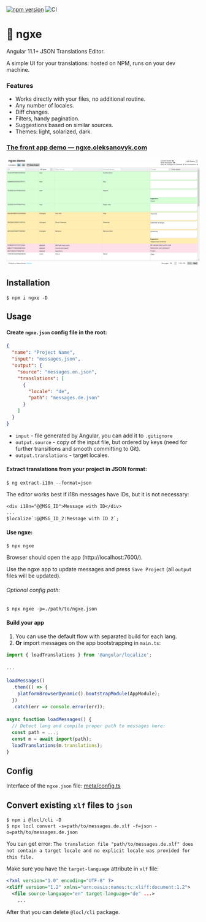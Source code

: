 [![npm version](https://badge.fury.io/js/%40novyk%2Fngxe.svg)](https://www.npmjs.com/@novyk/ngxe)
![CI](https://github.com/navix/ngxe/actions/workflows/ci.yml/badge.svg)

# 📜 ngxe

Angular 11.1+ JSON Translations Editor.

A simple UI for your translations: hosted on NPM, runs on your dev machine.

### Features

* Works directly with your files, no additional routine.
* Any number of locales.
* Diff changes.
* Filters, handy pagination.
* Suggestions based on similar sources.
* Themes: light, solarized, dark.

### [The front app demo — ngxe.oleksanovyk.com](https://ngxe.oleksanovyk.com/)

![ngxe screenshop](./screenshot.png)


## Installation

```shell
$ npm i ngxe -D
```


## Usage

#### Create `ngxe.json` config file in the root:

```json
{
  "name": "Project Name",
  "input": "messages.json",
  "output": {
    "source": "messages.en.json",
    "translations": [
      {
        "locale": "de",
        "path": "messages.de.json"
      }
    ]
  }
}
```

* `input` - file generated by Angular, you can add it to `.gitignore`
* `output.source` - copy of the input file, but ordered by keys (need for further transitions and smooth committing to Git).
* `output.translations` - target locales.

#### Extract translations from your project in JSON format:

```shell
$ ng extract-i18n --format=json
```

The editor works best if i18n messages have IDs, but it is not necessary:

```
<div i18n="@@MSG_ID">Message with ID</div>
...
$localize`:@@MSG_ID_2:Message with ID 2`;
```

#### Use ngxe:

```shell
$ npx ngxe
```

Browser should open the app (http://localhost:7600/).

Use the ngxe app to update messages and press `Save Project` (all `output` files will be updated).

###### Optional config path:

```shell
$ npx ngxe -p=./path/to/ngxe.json
```

#### Build your app

1. You can use the default flow with separated build for each lang.
2. **Or** import messages on the app bootstrapping in `main.ts`:

```ts
import { loadTranslations } from '@angular/localize';

...

loadMessages()
  .then(() => {
    platformBrowserDynamic().bootstrapModule(AppModule);
  })
  .catch(err => console.error(err));
  
async function loadMessages() {
  // Detect lang and compile proper path to messages here:
  const path = ...;
  const m = await import(path);
  loadTranslations(m.translations);
}
```


## Config

Interface of the `ngxe.json` file: [meta/config.ts](/projects/meta/config.ts)


## Convert existing `xlf` files to `json`

```shell
$ npm i @locl/cli -D
$ npx locl convert -s=path/to/messages.de.xlf -f=json -o=path/to/messages.de.json
```

You can get error: `The translation file "path/to/messages.de.xlf" does not contain a target locale and no explicit locale was provided for this file.`

Make sure you have the `target-language` attribute in `xlf` file:

```xml
<?xml version="1.0" encoding="UTF-8" ?>
<xliff version="1.2" xmlns="urn:oasis:names:tc:xliff:document:1.2">
  <file source-language="en" target-language="de" ...>
    ...
```

After that you can delete `@locl/cli` package. 
